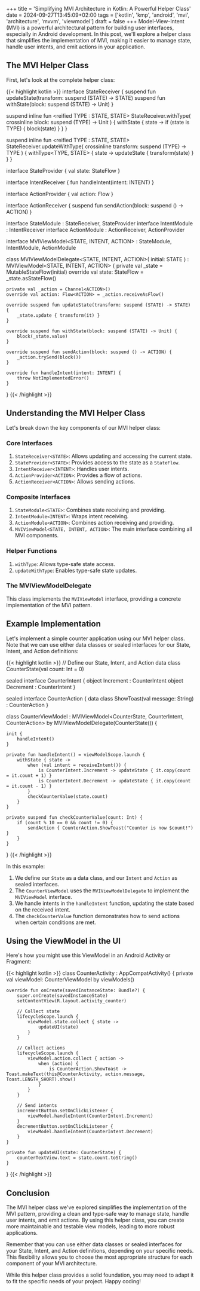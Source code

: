 +++
title = 'Simplifying MVI Architecture in Kotlin: A Powerful Helper Class'
date = 2024-09-27T13:45:09+02:00
tags = ['kotlin', 'kmp', 'android', 'mvi', 'architecture', 'mvvm', 'viewmodel']
draft = false
+++
Model-View-Intent (MVI) is a powerful architectural pattern for building user interfaces, especially in Android development. In this post, we'll explore a helper class that simplifies the implementation of MVI, making it easier to manage state, handle user intents, and emit actions in your application.
<!--more-->
## The MVI Helper Class

First, let's look at the complete helper class:

{{< highlight kotlin >}}
interface StateReceiver<STATE> {
    suspend fun updateState(transform: suspend (STATE) -> STATE)
    suspend fun withState(block: suspend (STATE) -> Unit)
}

suspend inline fun <reified TYPE : STATE, STATE> StateReceiver<STATE>.withType(
    crossinline block: suspend (TYPE) -> Unit
) {
    withState { state ->
        if (state is TYPE) {
            block(state)
        }
    }
}

suspend inline fun <reified TYPE : STATE, STATE> StateReceiver<STATE>.updateWithType(
    crossinline transform: suspend (TYPE) -> TYPE
) {
    withType<TYPE, STATE> { state ->
        updateState { transform(state) }
    }
}

interface StateProvider<STATE> {
    val state: StateFlow<STATE>
}

interface IntentReceiver<INTENT> {
    fun handleIntent(intent: INTENT)
}

interface ActionProvider<ACTION> {
    val action: Flow<ACTION>
}

interface ActionReceiver<ACTION> {
    suspend fun sendAction(block: suspend () -> ACTION)
}

interface StateModule<STATE> : StateReceiver<STATE>, StateProvider<STATE>
interface IntentModule<INTENT> : IntentReceiver<INTENT>
interface ActionModule<ACTION> : ActionReceiver<ACTION>, ActionProvider<ACTION>

interface MVIViewModel<STATE, INTENT, ACTION> : StateModule<STATE>, IntentModule<INTENT>, ActionModule<ACTION>

class MVIViewModelDelegate<STATE, INTENT, ACTION>(
    initial: STATE
) : MVIViewModel<STATE, INTENT, ACTION> {
    private val _state = MutableStateFlow(initial)
    override val state: StateFlow<STATE> = _state.asStateFlow()

    private val _action = Channel<ACTION>()
    override val action: Flow<ACTION> = _action.receiveAsFlow()

    override suspend fun updateState(transform: suspend (STATE) -> STATE) {
        _state.update { transform(it) }
    }

    override suspend fun withState(block: suspend (STATE) -> Unit) {
        block(_state.value)
    }

    override suspend fun sendAction(block: suspend () -> ACTION) {
        _action.trySend(block())
    }

    override fun handleIntent(intent: INTENT) {
        throw NotImplementedError()
    }
}
{{< /highlight >}}

## Understanding the MVI Helper Class

Let's break down the key components of our MVI helper class:

### Core Interfaces

1. `StateReceiver<STATE>`: Allows updating and accessing the current state.
2. `StateProvider<STATE>`: Provides access to the state as a `StateFlow`.
3. `IntentReceiver<INTENT>`: Handles user intents.
4. `ActionProvider<ACTION>`: Provides a flow of actions.
5. `ActionReceiver<ACTION>`: Allows sending actions.

### Composite Interfaces

1. `StateModule<STATE>`: Combines state receiving and providing.
2. `IntentModule<INTENT>`: Wraps intent receiving.
3. `ActionModule<ACTION>`: Combines action receiving and providing.
4. `MVIViewModel<STATE, INTENT, ACTION>`: The main interface combining all MVI components.

### Helper Functions

1. `withType`: Allows type-safe state access.
2. `updateWithType`: Enables type-safe state updates.

### The MVIViewModelDelegate

This class implements the `MVIViewModel` interface, providing a concrete implementation of the MVI pattern.

## Example Implementation

Let's implement a simple counter application using our MVI helper class. Note that we can use either data classes or sealed interfaces for our State, Intent, and Action definitions:

{{< highlight kotlin >}}
// Define our State, Intent, and Action
data class CounterState(val count: Int = 0)

sealed interface CounterIntent {
    object Increment : CounterIntent
    object Decrement : CounterIntent
}

sealed interface CounterAction {
    data class ShowToast(val message: String) : CounterAction
}

class CounterViewModel : MVIViewModel<CounterState, CounterIntent, CounterAction> by MVIViewModelDelegate(CounterState()) {

    init {
        handleIntent()
    }

    private fun handleIntent() = viewModelScope.launch {
        withState { state ->
            when (val intent = receiveIntent()) {
                is CounterIntent.Increment -> updateState { it.copy(count = it.count + 1) }
                is CounterIntent.Decrement -> updateState { it.copy(count = it.count - 1) }
            }
            checkCounterValue(state.count)
        }
    }

    private suspend fun checkCounterValue(count: Int) {
        if (count % 10 == 0 && count != 0) {
            sendAction { CounterAction.ShowToast("Counter is now $count!") }
        }
    }
}
{{< /highlight >}}

In this example:

1. We define our `State` as a data class, and our `Intent` and `Action` as sealed interfaces.
2. The `CounterViewModel` uses the `MVIViewModelDelegate` to implement the `MVIViewModel` interface.
3. We handle intents in the `handleIntent` function, updating the state based on the received intent.
4. The `checkCounterValue` function demonstrates how to send actions when certain conditions are met.

## Using the ViewModel in the UI

Here's how you might use this ViewModel in an Android Activity or Fragment:

{{< highlight kotlin >}}
class CounterActivity : AppCompatActivity() {
    private val viewModel: CounterViewModel by viewModels()

    override fun onCreate(savedInstanceState: Bundle?) {
        super.onCreate(savedInstanceState)
        setContentView(R.layout.activity_counter)

        // Collect state
        lifecycleScope.launch {
            viewModel.state.collect { state ->
                updateUI(state)
            }
        }

        // Collect actions
        lifecycleScope.launch {
            viewModel.action.collect { action ->
                when (action) {
                    is CounterAction.ShowToast -> Toast.makeText(this@CounterActivity, action.message, Toast.LENGTH_SHORT).show()
                }
            }
        }

        // Send intents
        incrementButton.setOnClickListener {
            viewModel.handleIntent(CounterIntent.Increment)
        }
        decrementButton.setOnClickListener {
            viewModel.handleIntent(CounterIntent.Decrement)
        }
    }

    private fun updateUI(state: CounterState) {
        counterTextView.text = state.count.toString()
    }
}
{{< /highlight >}}

## Conclusion

The MVI helper class we've explored simplifies the implementation of the MVI pattern, providing a clean and type-safe way to manage state, handle user intents, and emit actions. By using this helper class, you can create more maintainable and testable view models, leading to more robust applications.

Remember that you can use either data classes or sealed interfaces for your State, Intent, and Action definitions, depending on your specific needs. This flexibility allows you to choose the most appropriate structure for each component of your MVI architecture.

While this helper class provides a solid foundation, you may need to adapt it to fit the specific needs of your project. Happy coding! 
